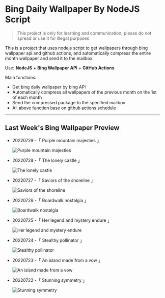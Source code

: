 # Bing Daily Wallpaper By NodeJS Script

> This project is only for learning and communication, please do not spread or use it for illegal purposes

This is a project that uses nodejs script to get wallpapers through bing wallpaper api and github actions, and automatically compress the entire month wallpaper and send it to the mailbox

Use: **NodeJS** + **Bing Wallpaper API** + **GitHub Actions**

Main functions:

- Get bing daily wallpaper by bing API
- Automatically compress all wallpapers of the previous month on the 1st of each month
- Send the compressed package to the specified mailbox
- All above function base on github actions schedule

---

## Last Week's Bing Wallpaper Preview

- 20220729 -「 Purple mountain majesties 」 
  ![Purple mountain majesties](https://bing.com/th?id=OHR.LongsPeak_EN-US4189093342_UHD.jpg&rf=LaDigue_UHD.jpg&pid=hp&w=3840&h=2160&rs=1&c=4)
- 20220728 -「 The lonely castle 」 
  ![The lonely castle](https://bing.com/th?id=OHR.NabateanTomb_EN-US4126304993_UHD.jpg&rf=LaDigue_UHD.jpg&pid=hp&w=3840&h=2160&rs=1&c=4)
- 20220727 -「 Saviors of the shoreline 」 
  ![Saviors of the shoreline](https://bing.com/th?id=OHR.MangroveDay_EN-US4051479273_UHD.jpg&rf=LaDigue_UHD.jpg&pid=hp&w=3840&h=2160&rs=1&c=4)
- 20220726 -「 Boardwalk nostalgia 」 
  ![Boardwalk nostalgia](https://bing.com/th?id=OHR.MGRBrighton_EN-US4452708176_UHD.jpg&rf=LaDigue_UHD.jpg&pid=hp&w=3840&h=2160&rs=1&c=4)
- 20220725 -「 Her legend and mystery endure 」 
  ![Her legend and mystery endure](https://bing.com/th?id=OHR.AmeliaEarhart_EN-US4396076505_UHD.jpg&rf=LaDigue_UHD.jpg&pid=hp&w=3840&h=2160&rs=1&c=4)
- 20220724 -「 Stealthy pollinator 」 
  ![Stealthy pollinator](https://bing.com/th?id=OHR.FoxgloveHawkmoth_EN-US4340017481_UHD.jpg&rf=LaDigue_UHD.jpg&pid=hp&w=3840&h=2160&rs=1&c=4)
- 20220723 -「 An island made from a vow 」 
  ![An island made from a vow](https://bing.com/th?id=OHR.SGIMontenegro_EN-US4280095085_UHD.jpg&rf=LaDigue_UHD.jpg&pid=hp&w=3840&h=2160&rs=1&c=4)
- 20220722 -「 Stunning symmetry 」 
  ![Stunning symmetry](https://bing.com/th?id=OHR.AbbeyGardens_EN-US3622669026_UHD.jpg&rf=LaDigue_UHD.jpg&pid=hp&w=3840&h=2160&rs=1&c=4)